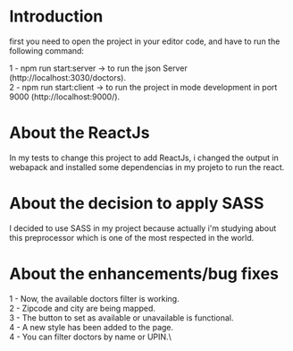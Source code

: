 # Introduction
first you need to open the project in your editor code, and have to run the following command:

1 - npm run start:server -> to run the json Server (http://localhost:3030/doctors).\
2 - npm run start:client -> to run the project in mode development in port 9000 (http://localhost:9000/).

# About the ReactJs
In my tests to change this project to add ReactJs, i changed the output in webapack and installed some dependencias in my projeto to run the react.

# About the decision to apply SASS
I decided to use SASS in my project because actually i'm studying about this preprocessor which is one of the most respected in the world.

# About the enhancements/bug fixes 
1 - Now, the available doctors filter is working.\
2 - Zipcode and city are being mapped.\
3 - The button to set as available or unavailable is functional.\
4 - A new style has been added to the page.\
4 - You can filter doctors by name or UPIN.\